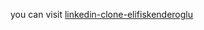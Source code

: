 you can visit [linkedin-clone-elifiskenderoglu](https://linkedin-clone-elifiskenderoglu.netlify.app/)